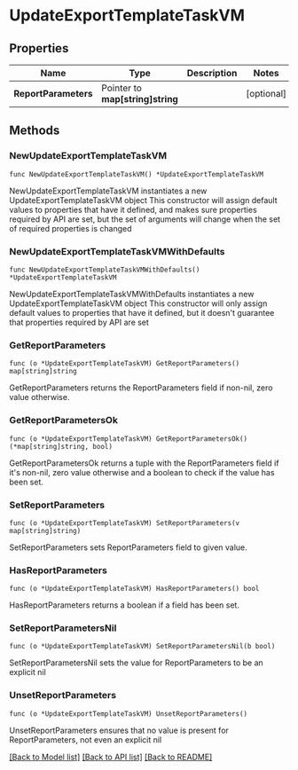 # UpdateExportTemplateTaskVM

## Properties

Name | Type | Description | Notes
------------ | ------------- | ------------- | -------------
**ReportParameters** | Pointer to **map[string]string** |  | [optional] 

## Methods

### NewUpdateExportTemplateTaskVM

`func NewUpdateExportTemplateTaskVM() *UpdateExportTemplateTaskVM`

NewUpdateExportTemplateTaskVM instantiates a new UpdateExportTemplateTaskVM object
This constructor will assign default values to properties that have it defined,
and makes sure properties required by API are set, but the set of arguments
will change when the set of required properties is changed

### NewUpdateExportTemplateTaskVMWithDefaults

`func NewUpdateExportTemplateTaskVMWithDefaults() *UpdateExportTemplateTaskVM`

NewUpdateExportTemplateTaskVMWithDefaults instantiates a new UpdateExportTemplateTaskVM object
This constructor will only assign default values to properties that have it defined,
but it doesn't guarantee that properties required by API are set

### GetReportParameters

`func (o *UpdateExportTemplateTaskVM) GetReportParameters() map[string]string`

GetReportParameters returns the ReportParameters field if non-nil, zero value otherwise.

### GetReportParametersOk

`func (o *UpdateExportTemplateTaskVM) GetReportParametersOk() (*map[string]string, bool)`

GetReportParametersOk returns a tuple with the ReportParameters field if it's non-nil, zero value otherwise
and a boolean to check if the value has been set.

### SetReportParameters

`func (o *UpdateExportTemplateTaskVM) SetReportParameters(v map[string]string)`

SetReportParameters sets ReportParameters field to given value.

### HasReportParameters

`func (o *UpdateExportTemplateTaskVM) HasReportParameters() bool`

HasReportParameters returns a boolean if a field has been set.

### SetReportParametersNil

`func (o *UpdateExportTemplateTaskVM) SetReportParametersNil(b bool)`

 SetReportParametersNil sets the value for ReportParameters to be an explicit nil

### UnsetReportParameters
`func (o *UpdateExportTemplateTaskVM) UnsetReportParameters()`

UnsetReportParameters ensures that no value is present for ReportParameters, not even an explicit nil

[[Back to Model list]](../README.md#documentation-for-models) [[Back to API list]](../README.md#documentation-for-api-endpoints) [[Back to README]](../README.md)


